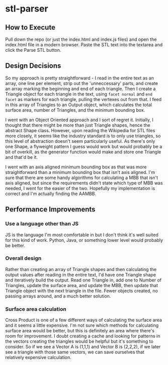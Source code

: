 # stl-parser

## How to Execute

Pull down the repo (or just the index.html and index.js files) and open the index.html file in a modern browser. Paste the STL text into the textarea and click the Parse STL button.

## Design Decisions

So my approach is pretty straightforward - I read in the entire text as an array, one line per element, strip out the 'unneccessary' parts, and create an array marking the beginning and end of each triangle. Then I create a Triangle object for each triangle in the text, using `facet normal` and `end facet` as markers for each triangle, pulling the vertexes out from that. I feed in this array of Triangles to an Output object, which calculates the total surface area, number of Triangles, and the minimum bounding box.

I went with an Object Oriented approach and I sort of regret it. Initially, I thought that there might be more than just Triangle shapes, hence the abstract Shape class. However, upon reading the Wikipedia for STL files more closely, it seems like the industry standard is to only use triangles, so this level of abstraction doesn't seem particularly useful. As there's only one Shape, a flyweight pattern I guess would work but would probably be a bit of overkill, as the generator function would make and store one Triangle and that'd be it.

I went with an axis aligned minimum bounding box as that was more straightforward than a minimum bounding box that isn't axis aligned. I'm sure that there are some handy algorithms for calculating a MBB that isn't axis aligned, but since the requirements didn't state which type of MBB was needed, I went for the easier of the two. Hopefully my implementation is correct and I'm actually finding the AAMBB.

## Performance Improvements

### Use a language other than JS

JS is the language I'm most comfortable in but I don't think it's well suited for this kind of work. Python, Java, or something lower level would probably be better.

### Overall design

Rather than creating an array of Triangle shapes and then calculating the output values after reading in the entire text, I'd have one Triangle shape and iteratively build the output. Read one Triangle in, add one to Number of Triangles, update the surface area, and update the MBB, then update that Triangle object with the next triangle in the file. Fewer objects created, no passing arrays around, and a much better solution.

### Surface area calculation

Cross Product is one of a few different ways of calculating the surface area and it seems a little expensive. I'm not sure which methods for calculating surface area would be better, but this is definitely an area where there's room for improvement. I doubt creating a cache and looking for patterns in the vectors creating the triangles would be helpful but it's something to consider. So if we see a Vector A is (1,1,1) and Vector B is (2,2,2), if we later see a triangle with those same vectors, we can save ourselves that relatively expensive calculation.
